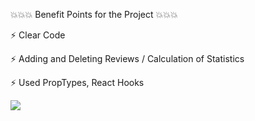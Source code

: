 💥💥💥 Benefit Points for the Project 💥💥💥

⚡ Clear Code

⚡ Adding and Deleting Reviews / Calculation of Statistics

⚡ Used  PropTypes, React Hooks

![](https://media.giphy.com/media/4y6TaI9Tn7ZDCS1i1J/giphy.gif)
